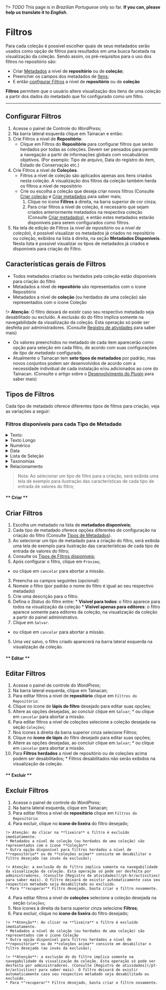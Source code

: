 ?> _TODO_  This page is in *Brazilian Portuguese* only so far. **If you can, please help us translate it to *English*.**

# Filtros

Para cada coleção é possível escolher quais de seus metadados serão usados como opção de filtros para resultados em uma busca facetada na visualização da coleção. Sendo assim, os pré-requisitos para o uso dos filtros no repositório são:

* Criar [Metadados](/pt-br/metadata) a nível de **repositório** ou de **coleção**;
* Preencher os campos dos metadados de [Itens](/pt-br/items);
* E então [configurar Filtros](#configurar-filtros) a nível de **repositório** ou de **coleção**

**Filtros** permitem que o usuário altere visualização dos itens de uma coleção a partir dos dados do metadado que foi configurado como um filtro.

-----

## Configurar Filtros

1. Acesse o painel de Controle do *WordPress*;
2. Na barra lateral esquerda clique em Tainacan e então:
  1. Crie Filtros a nível de **Repositório**:
      * Clique em Filtros do **Repositório** para configurar filtros que serão herdados por todas as coleções. Devem ser pensados para permitir a navegação a partir de informações globais com vocabulários objetivos. (Por exemplo: Tipo de arquivo, Data do registro do item, Estado de Conservação etc.)
  2. Crie Filtros a nível de **Coleções**.
      * Filtros a nível de coleção são aplicados apenas aos itens criados nesta coleção. A visualização dos filtros da coleção também herda os filtros a nível de repositório
      * Crie ou escolha a coleção que deseja criar novos filtros (Consulte [Criar coleção](/pt-br/collections#criar-coleções) e [Criar metadados](/pt-br/metadata#criar-metadados) para saber mais;
        1. Clique no ícone **Filtros** à direita, na barra superior de cor cinza;
        2. Para criar filtros a nível de coleção, é necessário que sejam criados anteriormente metadados na respectiva coleção (Consulte [Criar metadados](/pt-br/metadata#criar-metadados)), e então estes metadados estarão disponíveis para serem configurados como filtros.
3. Na tela de edição de Filtros (a *nível de repositório* ou a *nível de coleção*), é possível visualizar os metadados já criados no repositório ou coleção, exibidos na lista à direita, na seção **Metadados Disponíveis**. Nesta lista é possível visualizar os tipos de metadados já criados e disponíveis para criação do Filtro.

## Características gerais de Filtros

* Todos metadados criados ou herdados pela coleção estão disponíveis para criação do filtro
* Metadados a nível de **repositório** são representados com o ícone Repositório
* Metadados a nível de **coleção** (ou herdados de uma coleção) são representados com o ícone Coleção

!> **Atenção**: O filtro deixará de existir caso seu respectivo metadado seja desabilitado ou excluído. A exclusão do do filtro implica somente na navegabilidade da visualização da coleção. Esta operação só pode ser desfeita por administradores. (Consulte [Registro de atividades](pt-br/activities) para saber mais)
* Os valores preenchidos no metadado de cada item aparecerão como opção para seleção em cada filtro, de acordo com suas configurações de *tipo de metadado* configurado.
* Atualmente o Tainacan tem **sete tipos de metadados** por padrão, mas novos conjuntos podem ser desenvolvidos de acordo com a necessidade individual de cada instalação e/ou adicionados ao core do Tainacan. (Consulte o artigo sobre o [Desenvolvimento do Plugin](/pt-br/dev/) para saber mais)

## Tipos de Filtros

Cada tipo de metadado oferece diferentes tipos de filtros para criação, veja as variações a seguir:

### Filtros disponíveis para cada Tipo de Metadado


<details>
<summary>Texto:</summary>
  
* Lista de Seleção (selectbox)
* AutoCompletar (autocomplete)
* Inserção de Termo (taginput)
* Caixas de Seleção Múltipla (checkbox)
</details>

<details>
<summary>Texto Longo</summary>

* Lista de Seleção (selectbox)
* AutoCompletar (autocomplete)
* Inserção de Termo (taginput)
* Caixas de Seleção Múltipla (checkbox)
</details>

<details>
<summary>Numérico</summary>

* Intervalo Numérico (Custom_Interval)
* Numérico *(Introduzido na versão 0.10)*
</details>

<details>
<summary>Data</summary>

* Intervalo de Datas (Custom_Interval)
* Data *(Introduzido na versão 0.10)*
</details>

<details>
<summary>Lista de Seleção</summary>

* Lista de Seleção (selectbox)
* AutoCompletar (autocomplete)
* Inserção de Termo (taginput)
* Caixas de Seleção Múltipla (checkbox)
</details>

<details>
<summary>Taxonomias</summary>

* Inserção de Termo (taginput)
* Caixas de Seleção Múltipla (checkbox)
</details>

<details>
<summary>Relacionamento</summary>

* AutoCompletar (autocomplete)
* Inserção de Termo (taginput)
* Seleção Múltipla (checkbox)
</details>

> Nota: Ao selecionar um tipo de filtro para a criação, será exibida uma tela de exemplo para ilustração das características de cada tipo de entrada de valores do filtro; 


<!-- tabs:start -->

#### ** Criar **
## Criar Filtros

1. Escolha um metadado na lista de **metadados disponíveis**;
  1. Cada tipo de metadado oferece opções diferentes de configuração na criação do filtro (Consulte [Tipos de Metadados](/pt-br/metadata#tipos-de-metadados)).
  2. Ao selecionar um tipo de metadado para a criação do filtro, será exibida uma tela de exemplo para ilustração das características de cada tipo de entrada de valores do filtro;
  3. Consulte os [Tipos de Filtros disponíveis](#tipos-de-filtros);
2. Após configurar o filtro, clique em `Próximo`;
  * ou clique em `cancelar` para abortar a missão.
3. Preencha os campos seguintes (opcional):
  1. Nomeie o filtro (por padrão o nome do filtro é igual ao seu respectivo metadado)
  2. Crie uma descrição para o filtro.
  3. Defina o *Status* do filtro entre:
    * **Visível para todos**: o filtro aparece para todos na visualização da coleção
    * **Visível apenas para editores**: o filtro aparece somente para editores da coleção, na visualização da coleção a partir do painel administrativo.
4. Clique em `Salvar`.
  * ou clique em `cancelar` para abortar a missão.
5. Uma vez salvo, o filtro criado aparecerá na barra lateral esquerda na visualização da coleção.

#### ** Editar **
## Editar Filtros

1. Acesse o painel de controle do *WordPress*;
2. Na barra lateral esquerda, clique em Tainacan;
3. Para editar filtros a nível de **repositório** clique em `Filtros do Repositório`:
  1. Clique no ícone de **lápis do filtro** desejado para editar suas opções;
  2. Altere as opções desejadas, ao concluir clique em `Salvar`;
    * ou clique em `cancelar` para abortar a missão.
4. Para editar filtros a nível de coleções selecione a coleção desejada na seção `Coleções`;
  1. Nos ícones à direita da barra superior cinza selecione Filtros;
  2. Clique no **ícone de lápis** do filtro desejado para editar suas opções;
  3. Altere as opções desejadas, ao concluir clique em `Salvar`;
    * ou clique em `cancelar` para abortar a missão.
  4. Para **Filtros herdados** a nível de repositório ou de coleções acima podem ser desabilitados;
    * Filtros desabilitados não serão exibidos na visualização da coleção.

#### ** Excluir **
## Excluir Filtros

1. Acesse o painel de controle do *WordPress*;
2. Na barra lateral esquerda, clique em Tainacan;
3. Para editar filtros a nível de **repositório** clique em `Filtros do Repositório`:
  1. Para excluir, clique no **ícone de lixeira** do filtro desejado;
    
    !> Atenção: Ao clicar na **lixeira** o filtro é excluído imediatamente.
    * Metadados a nível de coleção (ou herdados de uma coleção) são representados com o ícone **Coleção**
    * Outra opção disponível para filtros herdados a nível de **repositório** ou de **coleções acima** consiste em desabilitar o filtro desejado (ao invés da exclusão);
    
    !> Atenção: a exclusão do do filtro implica somente na navegabilidade da visualização da coleção. Esta operação só pode ser desfeita por administradores. (Consulte [Registro de atividades](/pt-br/activities) para saber mais). O filtro deixará de existir automaticamente caso seu respectivo metadado seja desabilitado ou excluído.
    * Para *"recuperar"* Filtro desejado, basta criar o filtro novamente.
4. Para editar filtros a nível de **coleções** selecione a coleção desejada na seção `Coleções`;
  2. Nos ícones à direita da barra superior cinza selecione **Filtros**;
  3. Para excluir, clique no **ícone de lixeira** do filtro desejado;
    
    !> **Atenção**: Ao clicar na **lixeira** o filtro é excluído imediatamente.
    * Metadados a nível de coleção (ou herdados de uma coleção) são representados com o ícone Coleção
    * Outra opção disponível para filtros herdados a nível de **repositório** ou de **coleções acima** consiste em desabilitar o filtro desejado (ao invés da exclusão);
    
    !> **Atenção**: a exclusão do do filtro implica somente na navegabilidade da visualização da coleção. Esta operação só pode ser desfeita por administradores. (Consulte [Registro de atividades](/pt-br/activities) para saber mais). O filtro deixará de existir automaticamente caso seu respectivo metadado seja desabilitado ou excluído.
    * Para *"recuperar"* Filtro desejado, basta criar o filtro novamente.

<!-- tabs:end -->